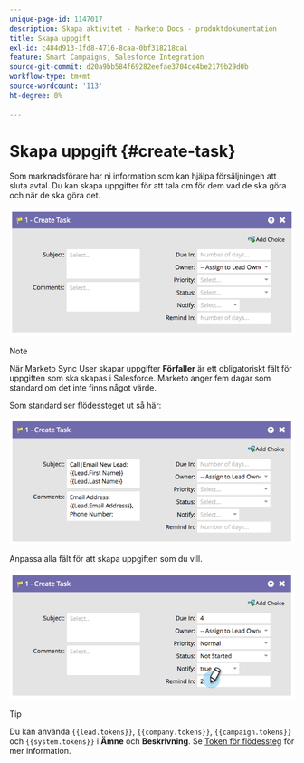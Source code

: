 ```yaml
---
unique-page-id: 1147017
description: Skapa aktivitet - Marketo Docs - produktdokumentation
title: Skapa uppgift
exl-id: c484d913-1fd8-4716-8caa-0bf318218ca1
feature: Smart Campaigns, Salesforce Integration
source-git-commit: d20a9bb584f69282eefae3704ce4be2179b29d0b
workflow-type: tm+mt
source-wordcount: '113'
ht-degree: 0%

---
```


# Skapa uppgift {#create-task}

Som marknadsförare har ni information som kan hjälpa försäljningen att sluta avtal. Du kan skapa uppgifter för att tala om för dem vad de ska göra och när de ska göra det.

![](assets/image2014-9-22-14-3a54-3a46.png)

>[!NOTE]
>
>När Marketo Sync User skapar uppgifter **Förfaller** är ett obligatoriskt fält för uppgiften som ska skapas i Salesforce. Marketo anger fem dagar som standard om det inte finns något värde.

Som standard ser flödessteget ut så här:

![](assets/image2014-9-22-14-3a54-3a49.png)

Anpassa alla fält för att skapa uppgiften som du vill.

![](assets/image2014-9-22-14-3a54-3a52.png)

>[!TIP]
>
>Du kan använda `{{lead.tokens}}`, `{{company.tokens}}`, `{{campaign.tokens}}` och `{{system.tokens}}` i **Ämne** och **Beskrivning**. Se [Token för flödessteg](/help/marketo/product-docs/core-marketo-concepts/smart-campaigns/flow-actions/use-tokens-in-flow-steps.md) för mer information.
